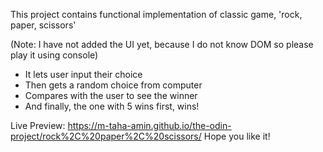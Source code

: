 This project contains functional implementation of classic game, 'rock, paper, scissors'

(Note: I have not added the UI yet, because I do not know DOM so please play it using console)

- It lets user input their choice
- Then gets a random choice from computer
- Compares with the user to see the winner
- And finally, the one with 5 wins first, wins!

Live Preview: https://m-taha-amin.github.io/the-odin-project/rock%2C%20paper%2C%20scissors/
Hope you like it!
